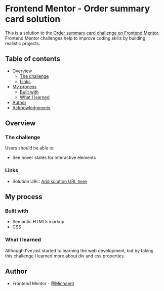 # Frontend Mentor - Order summary card solution

This is a solution to the [Order summary card challenge on Frontend Mentor](https://www.frontendmentor.io/challenges/order-summary-component-QlPmajDUj). Frontend Mentor challenges help to improve coding skills by building realistic projects. 

## Table of contents

- [Overview](#overview)
  - [The challenge](#the-challenge)
  - [Links](#links)
- [My process](#my-process)
  - [Built with](#built-with)
  - [What I learned](#what-i-learned)
- [Author](#author)
- [Acknowledgments](#acknowledgments)


## Overview

### The challenge

Users should be able to:

- See hover states for interactive elements

### Links

- Solution URL: [Add solution URL here](https://michaent.github.io/Order-Summary-Component-main/)

## My process

### Built with

- Semantic HTML5 markup
- CSS

### What I learned
Although I've just started to learning the web development, but by taking this challenge I learned more about div and css properties.


## Author

- Frontend Mentor - [@Michaent](https://www.frontendmentor.io/profile/Michaent)



